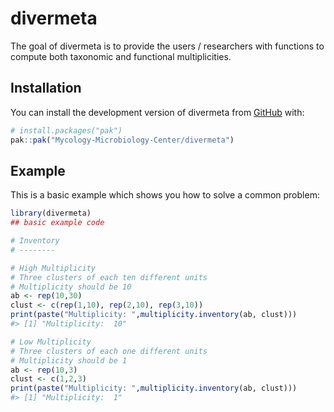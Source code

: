 
<!-- README.md is generated from README.Rmd. Please edit that file -->

# divermeta

<!-- badges: start -->
<!-- badges: end -->

The goal of divermeta is to provide the users / researchers with
functions to compute both taxonomic and functional multiplicities.

## Installation

You can install the development version of divermeta from
[GitHub](https://github.com/) with:

``` r
# install.packages("pak")
pak::pak("Mycology-Microbiology-Center/divermeta")
```

## Example

This is a basic example which shows you how to solve a common problem:

``` r
library(divermeta)
## basic example code

# Inventory
# --------

# High Multiplicity
# Three clusters of each ten different units
# Multiplicity should be 10
ab <- rep(10,30)
clust <- c(rep(1,10), rep(2,10), rep(3,10))
print(paste("Multiplicity: ",multiplicity.inventory(ab, clust)))
#> [1] "Multiplicity:  10"

# Low Multiplicity
# Three clusters of each one different units
# Multiplicity should be 1
ab <- rep(10,3)
clust <- c(1,2,3)
print(paste("Multiplicity: ",multiplicity.inventory(ab, clust)))
#> [1] "Multiplicity:  1"
```
